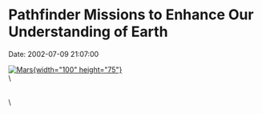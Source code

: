 Pathfinder Missions to Enhance Our Understanding of Earth
=========================================================

Date: 2002-07-09 21:07:00

[![Mars](http://www.jpl.nasa.gov/images/mars/20160421/PIA00407-16.jpg){width="100"
height="75"}](http://www.jpl.nasa.gov/news/&rn=news.xml&rst=6476)\
\

\
\
